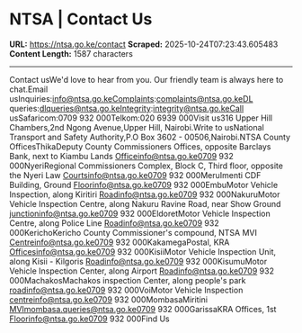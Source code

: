 # NTSA | Contact Us

**URL:** https://ntsa.go.ke/contact
**Scraped:** 2025-10-24T07:23:43.605483
**Content Length:** 1587 characters

---

Contact usWe'd love to hear from you. Our friendly team is always here to chat.Email usInquiries:info@ntsa.go.keComplaints:complaints@ntsa.go.keDL queries:dlqueries@ntsa.go.keIntegrity:integrity@ntsa.go.keCall usSafaricom:0709 932 000Telkom:020 6939 000Visit us316 Upper Hill Chambers,2nd Ngong Avenue,Upper Hill, Nairobi.Write to usNational Transport and Safety Authority,P.O Box 3602 - 00506,Nairobi.NTSA County OfficesThikaDeputy County Commissioners Offices, opposite Barclays Bank, next to Kiambu Lands Officeinfo@ntsa.go.ke0709 932 000NyeriRegional Commissioners Complex, Block C, Third floor, opposite the Nyeri Law Courtsinfo@ntsa.go.ke0709 932 000MeruImenti CDF Building, Ground Floorinfo@ntsa.go.ke0709 932 000EmbuMotor Vehicle Inspection, along Kiritiri Roadinfo@ntsa.go.ke0709 932 000NakuruMotor Vehicle Inspection Centre, along Nakuru Ravine Road, near Show Ground junctioninfo@ntsa.go.ke0709 932 000EldoretMotor Vehicle Inspection Centre, along Police Line Roadinfo@ntsa.go.ke0709 932 000KerichoKericho County Commissioner's compound, NTSA MVI Centreinfo@ntsa.go.ke0709 932 000KakamegaPostal, KRA Officesinfo@ntsa.go.ke0709 932 000KisiiMotor Vehicle Inspection Unit, along Kisii - Kilgoris Roadinfo@ntsa.go.ke0709 932 000KisumuMotor Vehicle Inspection Center, along Airport Roadinfo@ntsa.go.ke0709 932 000MachakosMachakos inspection Center, along people's park roadinfo@ntsa.go.ke0709 932 000VoiMotor Vehicle Inspection centreinfo@ntsa.go.ke0709 932 000MombasaMiritini MVImombasa.queries@ntsa.go.ke0709 932 000GarissaKRA Offices, 1st Floorinfo@ntsa.go.ke0709 932 000Find Us